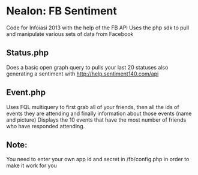 NeaIon: FB Sentiment
=========================

Code for Infoiasi 2013 with the help of the FB API 
Uses the php sdk to pull and manipulate various sets of data from Facebook 

Status.php
----------
Does a basic open graph query to pulls your last 20 statuses also generating a sentiment
with http://help.sentiment140.com/api

Event.php
---------
Uses FQL multiquery to first grab all of your friends, then all the ids of events they are attending and finally information about those events (name and picture)
Displays the 10 events that have the most number of friends who have responded attending.

Note:
-----
You need to enter your own app id and secret in /fb/config.php in order to make it work for you

